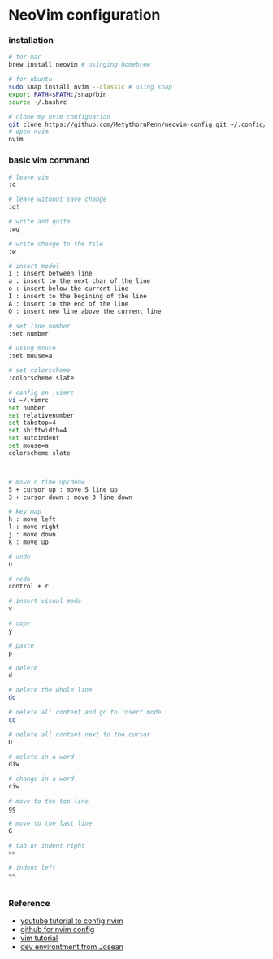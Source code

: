 # NeoVim configuration

### installation
```bash
# for mac
brew install neovim # usinging homebrew

# for ubuntu
sudo snap install nvim --classic # using snap
export PATH=$PATH:/snap/bin
source ~/.bashrc

# clone my nvim configuation
git clone https://github.com/MetythornPenn/neovim-config.git ~/.config/nvim
# open nvim
nvim
```

### basic vim command 
```bash
# leave vim
:q 

# leave without save change
:q!

# write and quite
:wq

# write change to the file 
:w 

# insert model
i : insert between line 
a : insert to the next char of the line 
o : insert below the current line 
I : insert to the begining of the line 
A : insert to the end of the line 
O : insert new line above the current line 

# set line number
:set number 

# using mouse 
:set mouse=a 

# set colorscheme 
:colorscheme slate

# config on .vimrc
vi ~/.vimrc
set number
set relativenumber
set tabstop=4
set shiftwidth=4
set autoindent
set mouse=a
colorscheme slate



# move n time up/donw
5 + cursor up : move 5 line up 
3 + cursor down : move 3 line down 

# key map 
h : move left 
l : move right 
j : move down 
k : move up 

# undo 
u 

# redo 
control + r 

# insert visual mode 
v 

# copy 
y 

# paste 
p 

# delete 
d 

# delete the whole line 
dd 

# delete all content and go to insert mode 
cc 

# delete all content next to the cursor 
D 

# delete in a word 
diw 

# change in a word 
ciw 

# move to the top line 
gg 

# move to the last line 
G 

# tab or indent right 
>>

# indent left 
<<



```

### Reference

- [youtube tutorial to config nvim](https://www.youtube.com/watch?v=4zyZ3sw_ulc&list=PLsz00TDipIffreIaUNk64KxTIkQaGguqn&index=4)
- [github for nvim config](https://github.com/cpow/neovim-for-newbs)
- [vim tutorial](https://www.youtube.jcom/watch?v=RZ4p-saaQkc&t=2889s)
- [dev environtment from Josean](https://github.com/josean-dev/dev-environment-files?tab=readme-ov-file)
